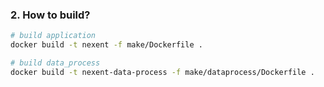 ### 2. How to build?

```bash
# build application
docker build -t nexent -f make/Dockerfile .

# build data_process
docker build -t nexent-data-process -f make/dataprocess/Dockerfile .
```